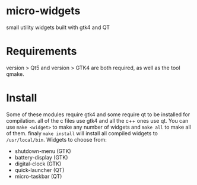 
# micro-widgets

small utility widgets built with gtk4 and QT

# Requirements

version > Qt5 and version > GTK4 are both required, as well as the tool qmake.

# Install

Some of these modules require gtk4 and some require qt to be installed for compilation.
all of the c files use gtk4 and all the c++ ones use qt.
You can use `make <widget>` to make any number of widgets and `make all` to make all of them. finaly `make install` will install all compiled widgets to `/usr/local/bin`. Widgets to choose from:
- shutdown-menu (GTK)
- battery-display (GTK)
- digital-clock (GTK)
- quick-launcher (QT)
- micro-taskbar (QT)
